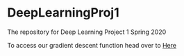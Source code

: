 # DeepLearningProj1
The repository for Deep Learning Project 1 Spring 2020

To access our gradient descent function head over to [Here]("Link.com")

